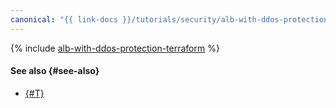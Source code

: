 ```yaml
---
canonical: "{{ link-docs }}/tutorials/security/alb-with-ddos-protection/terraform"
---
```


{% include [alb-with-ddos-protection-terraform](../../../_tutorials/security/alb-with-ddos-protection-terraform.md) %}

#### See also {#see-also}

* [{#T}](console.md)